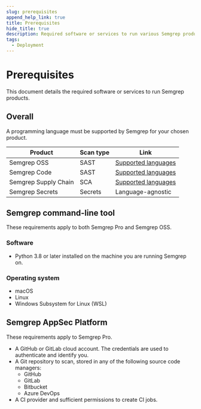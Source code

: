 ```yaml
---
slug: prerequisites
append_help_link: true
title: Prerequisites
hide_title: true
description: Required software or services to run various Semgrep products.
tags:
  - Deployment
---
```


# Prerequisites

This document details the required software or services to run Semgrep products.

## Overall

A programming language must be supported by Semgrep for your chosen product.

| Product              | Scan type | Link   |
| -------              | ------    | ------ |
| Semgrep OSS          | SAST      | [Supported languages](/supported-languages#language-maturity-levels)  |
| Semgrep Code         | SAST      | [Supported languages](/supported-languages#language-maturity-levels)  |
| Semgrep Supply Chain | SCA       | [Supported languages](/supported-languages#semgrep-supply-chain)       |
| Semgrep Secrets      | Secrets   | Language-agnostic       |

<!-- Update Secrets with service validators once available -->

## Semgrep command-line tool

These requirements apply to both Semgrep Pro and Semgrep OSS.

### Software

- Python 3.8 or later installed on the machine you are running Semgrep on.

### Operating system

- macOS
- Linux
- Windows Subsystem for Linux (WSL)

## Semgrep AppSec Platform

These requirements apply to Semgrep Pro.

- A GitHub or GitLab cloud account. The credentials are used to authenticate and identify you.
- A Git repository to scan, stored in any of the following source code managers:
    - GitHub
    - GitLab
    - Bitbucket
    - Azure DevOps
- A CI provider and sufficient permissions to create CI jobs.

<!-- IDEs - to add after -->
